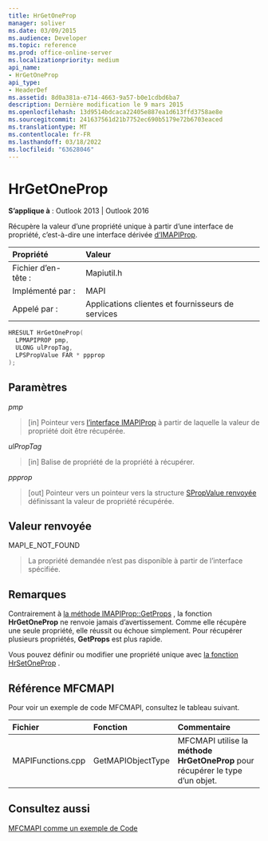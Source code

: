 ```yaml
---
title: HrGetOneProp
manager: soliver
ms.date: 03/09/2015
ms.audience: Developer
ms.topic: reference
ms.prod: office-online-server
ms.localizationpriority: medium
api_name:
- HrGetOneProp
api_type:
- HeaderDef
ms.assetid: 8d0a381a-e714-4663-9a57-b0e1cdbd6ba7
description: Dernière modification le 9 mars 2015
ms.openlocfilehash: 13d9514bdcaca22405e887ea1d613ffd3758ae8e
ms.sourcegitcommit: 241637561d21b7752ec690b5179e72b6703eaced
ms.translationtype: MT
ms.contentlocale: fr-FR
ms.lasthandoff: 03/18/2022
ms.locfileid: "63628046"
---
```

# <a name="hrgetoneprop"></a>HrGetOneProp

  
  
**S’applique à** : Outlook 2013 | Outlook 2016 
  
Récupère la valeur d’une propriété unique à partir d’une interface de propriété, c’est-à-dire une interface dérivée [d’IMAPIProp](imapipropiunknown.md). 
  
|Propriété |Valeur |
|:-----|:-----|
|Fichier d’en-tête :  <br/> |Mapiutil.h  <br/> |
|Implémenté par :  <br/> |MAPI  <br/> |
|Appelé par :  <br/> |Applications clientes et fournisseurs de services  <br/> |
   
```cpp
HRESULT HrGetOneProp(
  LPMAPIPROP pmp,
  ULONG ulPropTag,
  LPSPropValue FAR * ppprop
);
```

## <a name="parameters"></a>Paramètres

 _pmp_
  
> [in] Pointeur vers [l’interface IMAPIProp](imapipropiunknown.md) à partir de laquelle la valeur de propriété doit être récupérée. 
    
 _ulPropTag_
  
> [in] Balise de propriété de la propriété à récupérer. 
    
 _ppprop_
  
> [out] Pointeur vers un pointeur vers la structure [SPropValue renvoyée](spropvalue.md) définissant la valeur de propriété récupérée. 
    
## <a name="return-value"></a>Valeur renvoyée

MAPI_E_NOT_FOUND 
  
> La propriété demandée n’est pas disponible à partir de l’interface spécifiée.
    
## <a name="remarks"></a>Remarques

Contrairement à [la méthode IMAPIProp::GetProps](imapiprop-getprops.md) , la fonction **HrGetOneProp** ne renvoie jamais d’avertissement. Comme elle récupère une seule propriété, elle réussit ou échoue simplement. Pour récupérer plusieurs propriétés, **GetProps** est plus rapide. 
  
Vous pouvez définir ou modifier une propriété unique avec [la fonction HrSetOneProp](hrsetoneprop.md) . 
  
## <a name="mfcmapi-reference"></a>Référence MFCMAPI

Pour voir un exemple de code MFCMAPI, consultez le tableau suivant.
  
|**Fichier**|**Fonction**|**Commentaire**|
|:-----|:-----|:-----|
|MAPIFunctions.cpp  <br/> |GetMAPIObjectType  <br/> |MFCMAPI utilise la **méthode HrGetOneProp** pour récupérer le type d’un objet. |
   
## <a name="see-also"></a>Consultez aussi



[MFCMAPI comme un exemple de Code](mfcmapi-as-a-code-sample.md)

